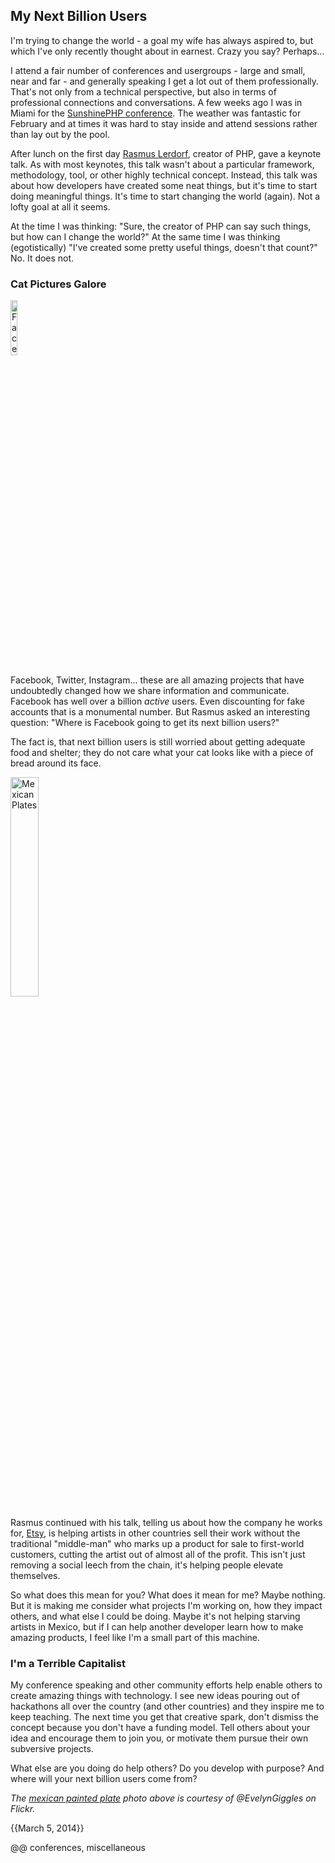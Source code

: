 ## My Next Billion Users

I'm trying to change the world - a goal my wife has always aspired to, but which I've only recently thought about in earnest. Crazy you say? Perhaps...

I attend a fair number of conferences and usergroups - large and small, near and far - and generally speaking I get a lot out of them professionally. That's not only from a technical perspective, but also in terms of professional connections and conversations. A few weeks ago I was in Miami for the [SunshinePHP conference](http://sunshinephp.com "SunshinePHP conference"). The weather was fantastic for February and at times it was hard to stay inside and attend sessions rather than lay out by the pool.

After lunch on the first day [Rasmus Lerdorf](https://twitter.com/rasmus "Rasmus Lerdorf"), creator of PHP, gave a keynote talk. As with most keynotes, this talk wasn't about a particular framework, methodology, tool, or other highly technical concept. Instead, this talk was about how developers have created some neat things, but it's time to start doing meaningful things. It's time to start changing the world (again). Not a lofty goal at all it seems.

At the time I was thinking: "Sure, the creator of PHP can say such things, but how can I change the world?" At the same time I was thinking (egotistically) "I've created some pretty useful things, doesn't that count?" No. It does not.

### Cat Pictures Galore

<img title='Facebook' src='/uploads/facebook.png' class='right' style='width: 15%'>

Facebook, Twitter, Instagram... these are all amazing projects that have undoubtedly changed how we share information and communicate. Facebook has well over a billion *active* users. Even discounting for fake accounts that is a monumental number. But Rasmus asked an interesting question: "Where is Facebook going to get its next billion users?"

The fact is, that next billion users is still worried about getting adequate food and shelter; they do not care what your cat looks like with a piece of bread around its face.

<img title='Mexican Plates' src='/uploads/mexican_plates.jpg' class='left' style='width: 30%'>

Rasmus continued with his talk, telling us about how the company he works for, [Etsy](http://etsy.com/ "Etsy"), is helping artists in other countries sell their work without the traditional "middle-man" who marks up a product for sale to first-world customers, cutting the artist out of almost all of the profit. This isn't just removing a social leech from the chain, it's helping people elevate themselves.

So what does this mean for you? What does it mean for me? Maybe nothing. But it is making me consider what projects I'm working on, how they impact others, and what else I could be doing. Maybe it's not helping starving artists in Mexico, but if I can help another developer learn how to make amazing products, I feel like I'm a small part of this machine.

### I'm a Terrible Capitalist

My conference speaking and other community efforts help enable others to create amazing things with technology. I see new ideas pouring out of hackathons all over the country (and other countries) and they inspire me to keep teaching. The next time you get that creative spark, don't dismiss the concept because you don't have a funding model. Tell others about your idea and encourage them to join you, or motivate them pursue their own subversive projects.

What else are you doing do help others? Do you develop with purpose? And where will your next billion users come from?

<cite>The [mexican painted plate](http://flic.kr/p/6cVcp2 "Mexican painted plate") photo above is courtesy of @EvelynGiggles on Flickr.</cite>

{{March 5, 2014}}

@@ conferences, miscellaneous
